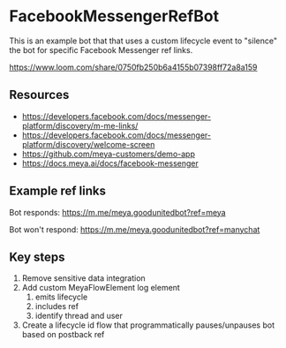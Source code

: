 # FacebookMessengerRefBot

This is an example bot that that uses a custom lifecycle event to "silence" the bot for specific Facebook Messenger ref links.

https://www.loom.com/share/0750fb250b6a4155b07398ff72a8a159

## Resources
- https://developers.facebook.com/docs/messenger-platform/discovery/m-me-links/
- https://developers.facebook.com/docs/messenger-platform/discovery/welcome-screen
- https://github.com/meya-customers/demo-app
- https://docs.meya.ai/docs/facebook-messenger

## Example ref links
Bot responds:
https://m.me/meya.goodunitedbot?ref=meya

Bot won't respond:
https://m.me/meya.goodunitedbot?ref=manychat

## Key steps
1. Remove sensitive data integration
2. Add custom MeyaFlowElement log element 
   1. emits lifecycle
   2. includes ref
   3. identify thread and user
3. Create a lifecycle id flow that programmatically pauses/unpauses bot based on postback ref
